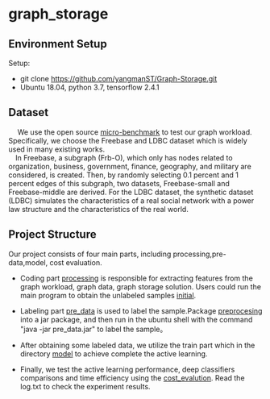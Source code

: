 # graph_storage

## Environment Setup
Setup:
* git clone https://github.com/yangmanST/Graph-Storage.git
* Ubuntu 18.04, python 3.7, tensorflow 2.4.1


## Dataset 
&emsp; We use the open source [micro-benchmark](https://github.com/kuzeko/graph-databases-testsuite)  to test our graph workload. Specifically, we choose the Freebase and LDBC dataset which is widely used in many existing works.  
&emsp;In Freebase, a subgraph (Frb-O), which only has nodes related to organization, business, government, finance, geography, and military are considered, is created. Then, by randomly selecting 0.1 percent and 1 percent edges of this subgraph, two datasets, Freebase-small and Freebase-middle are derived. For the LDBC dataset, the synthetic dataset (LDBC) simulates the characteristics of a real social network with a power law structure and the characteristics of the real world. 


## Project Structure
Our project consists of four main parts, including processing,pre-data,model, cost evaluation. 
* Coding part [processing](https://github.com/yangmanST/Graph-Storage/tree/master/processing) is responsible for extracting features from the graph workload, graph data, graph storage solution. Users could run the main program to obtain the unlabeled samples [initial](https://github.com/yangmanST/Graph_Storage/tree/master/dataset/initial).
* Labeling part [pre_data](https://github.com/yangmanST/graph_storage/blob/master/pre_data) is used to label the sample.Package [preprocesing](https://github.com/yangmanST/Graph-Storage/tree/master/pre_data) into a jar package, and then run in the ubuntu shell with the command "java -jar pre_data.jar" to label the sample。
* After obtaining some labeled data, we utilize the train part which in the  directory [model](https://github.com/yangmanST/Graph-Storage/tree/master/model) to achieve complete the active learning.

* Finally, we test the active learning performance, deep classifiers comparisons and time efficiency  using the [cost_evalution](https://github.com/yangmanST/Graph-Storage/tree/master/cost_evalution). Read the log.txt to check the experiment results.


